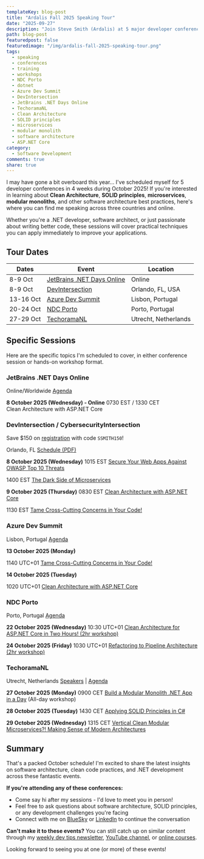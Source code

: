 ```yaml
---
templateKey: blog-post
title: "Ardalis Fall 2025 Speaking Tour"
date: "2025-09-27"
description: "Join Steve Smith (Ardalis) at 5 major developer conferences in October 2025 across 3 countries. Sessions on Clean Architecture, SOLID principles, microservices, and modular monoliths. Includes JetBrains .NET Days, DevIntersection, Azure Dev Summit, NDC Porto, and TechoramaNL."
path: blog-post
featuredpost: false
featuredimage: "/img/ardalis-fall-2025-speaking-tour.png"
tags:
  - speaking
  - conferences
  - training
  - workshops
  - NDC Porto
  - dotnet
  - Azure Dev Summit
  - DevIntersection
  - JetBrains .NET Days Online
  - TechoramaNL
  - Clean Architecture
  - SOLID principles
  - microservices
  - modular monolith
  - software architecture
  - ASP.NET Core
category:
  - Software Development
comments: true
share: true
---
```


I may have gone a bit overboard this year... I've scheduled myself for 5 developer conferences in 4 weeks during October 2025! If you're interested in learning about **Clean Architecture**, **SOLID principles**, **microservices**, **modular monoliths**, and other software architecture best practices, here's where you can find me speaking across three countries and online.

Whether you're a .NET developer, software architect, or just passionate about writing better code, these sessions will cover practical techniques you can apply immediately to improve your applications.

## Tour Dates

| Dates | Event | Location |
|-------|-------|----------|
| 8-9 Oct | [JetBrains .NET Days Online](https://blog.jetbrains.com/dotnet/2025/09/10/jetbrains-net-days-online-2025/) | Online |
| 8-9 Oct | [DevIntersection](https://devintersection.com/) | Orlando, FL, USA |
| 13-16 Oct | [Azure Dev Summit](https://azuredevsummit.com/) | Lisbon, Portugal |
| 20-24 Oct | [NDC Porto](https://ndcporto.com/) | Porto, Portugal |
| 27-29 Oct | [TechoramaNL](https://techorama.nl/) | Utrecht, Netherlands |

## Specific Sessions

Here are the specific topics I'm scheduled to cover, in either conference session or hands-on workshop format.

### JetBrains .NET Days Online

Online/Worldwide
[Agenda](https://lp.jetbrains.com/dotnet-days-2025/#agenda)

**8 October 2025 (Wednesday) - Online**
0730 EST / 1330 CET  
Clean Architecture with ASP.NET Core

### DevIntersection / CybersecurityIntersection

Save $150 on [registration](https://devintersection.com/#!/register) with code `SSMITH150`!

Orlando, FL
[Schedule (PDF)](https://devintxcontent.blob.core.windows.net/showcontent/Schedule/DEV-Schedule-2025-09-24.pdf)

**8 October 2025 (Wednesday)**
1015 EST
[Secure Your Web Apps Against OWASP Top 10 Threats](https://devintersection.com/#!/session/Secure%20Your%20Web%20Apps%20Against%20OWASP%20Top%2010%20Threats/7983)

1400 EST
[The Dark Side of Microservices](https://devintersection.com/#!/session/The%20Dark%20Side%20of%20Microservices/7980)

**9 October 2025 (Thursday)**
0830 EST
[Clean Architecture with ASP.NET Core](https://devintersection.com/#!/session/Clean%20Architecture%20with%20ASP.NET%20Core/7949)

1130 EST
[Tame Cross-Cutting Concerns in Your Code!](https://devintersection.com/#!/session/Tame%20Cross-Cutting%20Concerns%20in%20Your%20Code!/7946)

### Azure Dev Summit

Lisbon, Portugal
[Agenda](https://azuredevsummit.com/agenda)

**13 October 2025 (Monday)**

1140 UTC+01
[Tame Cross-Cutting Concerns in Your Code!](https://azuredevsummit.com/agenda/tame-cross-cutting-concerns-in-your-code/34ff9802be7e)

**14 October 2025 (Tuesday)**

1020 UTC+01
[Clean Architecture with ASP.NET Core](https://azuredevsummit.com/agenda/clean-architecture-with-aspnet-core-0aci/0cgnpr08fah)

### NDC Porto

Porto, Portugal
[Agenda](http://ndcporto.com/agenda)

**22 October 2025 (Wednesday)**
10:30 UTC+01
[Clean Architecture for ASP.NET Core in Two Hours! (2hr workshop)](https://ndcporto.com/agenda/clean-architecture-for-asp-net-core-in-two-hours/29147c696dc1)

**24 October 2025 (Friday)**
1030 UTC+01
[Refactoring to Pipeline Architecture (2hr workshop)](https://ndcporto.com/workshops/refactoring-to-pipeline-architecture/1a63af2e3b05)

### TechoramaNL

Utrecht, Netherlands
[Speakers](https://techorama.nl/speakers/) | [Agenda](https://techorama.nl/agenda/)

**27 October 2025 (Monday)**
0900 CET
[Build a Modular Monolith .NET App in a Day](https://www.techorama.nl/agenda/session/build-a-modular-monolith-net-app-in-a-day/) (All-day workshop)

**28 October 2025 (Tuesday)**
1430 CET
[Applying SOLID Principles in C#](https://www.techorama.nl/agenda/session/applying-solid-principles-in-c/)

**29 October 2025 (Wednesday)**
1315 CET
[Vertical Clean Modular Microservices?! Making Sense of Modern Architectures](https://www.techorama.nl/agenda/session/vertical-clean-modular-microservices-making-sense-of-modern-architectures/)

## Summary

That's a packed October schedule! I'm excited to share the latest insights on software architecture, clean code practices, and .NET development across these fantastic events.

**If you're attending any of these conferences:**

- Come say hi after my sessions - I'd love to meet you in person!
- Feel free to ask questions about software architecture, SOLID principles, or any development challenges you're facing
- Connect with me on [BlueSky](https://bsky.app/profile/ardalis.com) or [LinkedIn](https://linkedin.com/in/stevenandrewsmith) to continue the conversation

**Can't make it to these events?** You can still catch up on similar content through my [weekly dev tips newsletter](/tips), [YouTube channel](https://www.youtube.com/ardalis), or [online courses](/training).

Looking forward to seeing you at one (or more) of these events!
